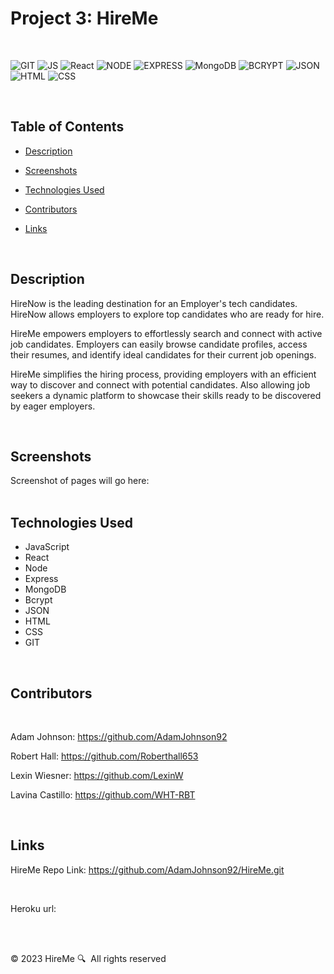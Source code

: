 # Project 3: HireMe
<br>

![GIT](https://img.shields.io/badge/-GIT-F05032?logo=Git&logoColor=white)  ![JS](https://img.shields.io/badge/-JavaScript-yellow)  ![React](https://img.shields.io/badge/React-8A2BE2)  ![NODE](https://img.shields.io/badge/-NODE-orange)  ![EXPRESS](https://img.shields.io/badge/Express-06c4ab)  ![MongoDB](https://img.shields.io/badge/-MongoDB-04b31e)  ![BCRYPT](https://img.shields.io/badge/Bcrypt-fcf003)  ![JSON](https://img.shields.io/badge/JSON-0F2BF2)  ![HTML](https://img.shields.io/badge/-HTML-gray)  ![CSS](https://img.shields.io/badge/-CSS-962026)   

<br> 

## Table of Contents


* [Description](#description)

* [Screenshots](#screenshots)

* [Technologies Used](#technologies-used)
 
* [Contributors](#contributors)

* [Links](#links)


<br>

## Description

HireNow is the leading destination for an Employer's tech candidates. HireNow allows employers to explore top candidates who are ready for hire.

HireMe empowers employers to effortlessly search and connect with active job candidates. Employers can easily browse candidate profiles, access their resumes, and identify ideal candidates for their current job openings.

HireMe simplifies the hiring process, providing employers with an efficient way to discover and connect with potential candidates. Also allowing job seekers a dynamic platform to showcase their skills ready to be discovered by eager employers.

<br>

## Screenshots

Screenshot of pages will go here: 
<br>
<br>

## Technologies Used

- JavaScript
- React
- Node
- Express
- MongoDB
- Bcrypt
- JSON
- HTML
- CSS
- GIT

<br>

## Contributors

<br>

Adam Johnson: https://github.com/AdamJohnson92
<br>

Robert Hall: https://github.com/Roberthall653
<br>

Lexin Wiesner: https://github.com/LexinW
<br>

Lavina Castillo: https://github.com/WHT-RBT 

<br>

## Links

HireMe Repo Link:
  https://github.com/AdamJohnson92/HireMe.git

<br>

Heroku url:


<br>
<br>

&copy; 2023 HireMe 🔍&nbsp;&nbsp;All rights reserved 
